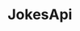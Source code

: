 # JokesApi

<!-- Mitt Api handlar om att man ska kunna se olika skämt baserat på kategorier från endpoints.

- Kloning av projektet:
  git clone https://github.com/San1988ia/JokesApi.git

- Skiss i figma:
  https://www.figma.com/design/8j5dgp9orqan3sR7wKjhhw/Untitled?node-id=61-408&p=f&t=aW3Uu4WqR4uHqaWV-0

- Installera:
  -Forka repot
  -Klona ner med git clone
  -Kör npm install för att installera
  -Starta dev-servern

- Användning:
  För att få ett nytt skämt så måste man uppdatera sidan så
  uppdateras skämten. -->
